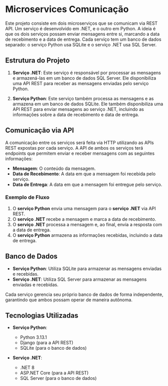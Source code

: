 # Microservices Comunicação

Este projeto consiste em dois microserviços que se comunicam via REST API. Um serviço é desenvolvido em .NET, e o outro em Python. A ideia é que os dois serviços possam enviar mensagens entre si, marcando a data de recebimento e a data de entrega. Cada serviço tem um banco de dados separado: o serviço Python usa SQLite e o serviço .NET usa SQL Server.

## Estrutura do Projeto

1. **Serviço .NET**: Este serviço é responsável por processar as mensagens e armazená-las em um banco de dados SQL Server. Ele disponibiliza uma API REST para receber as mensagens enviadas pelo serviço Python.

2. **Serviço Python**: Este serviço também processa as mensagens e as armazena em um banco de dados SQLite. Ele também disponibiliza uma API REST para enviar mensagens ao serviço .NET, incluindo as informações sobre a data de recebimento e data de entrega.

## Comunicação via API

A comunicação entre os serviços será feita via HTTP utilizando as APIs REST expostas por cada serviço. A API de ambos os serviços terá endpoints que permitem enviar e receber mensagens com as seguintes informações:

- **Mensagem**: O conteúdo da mensagem.
- **Data de Recebimento**: A data em que a mensagem foi recebida pelo serviço.
- **Data de Entrega**: A data em que a mensagem foi entregue pelo serviço.

### Exemplo de Fluxo

1. O **serviço Python** envia uma mensagem para o **serviço .NET** via API REST. 
2. O **serviço .NET** recebe a mensagem e marca a data de recebimento.
3. O **serviço .NET** processa a mensagem e, ao final, envia a resposta com a data de entrega.
4. O **serviço Python** armazena as informações recebidas, incluindo a data de entrega.

## Banco de Dados

- **Serviço Python**: Utiliza SQLite para armazenar as mensagens enviadas e recebidas.
- **Serviço .NET**: Utiliza SQL Server para armazenar as mensagens enviadas e recebidas.

Cada serviço gerencia seu próprio banco de dados de forma independente, garantindo que ambos possam operar de maneira autônoma.

## Tecnologias Utilizadas

- **Serviço Python**:
  - Python 3.13.1
  - Django (para a API REST)
  - SQLite (para o banco de dados)

- **Serviço .NET**:
  - .NET 8
  - ASP.NET Core (para a API REST)
  - SQL Server (para o banco de dados)
